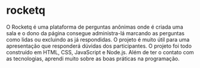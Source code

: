 # rocketq
O Rocketq é uma plataforma de perguntas anônimas onde é criada uma sala e o dono da página consegue administra-lá marcando as perguntas como lidas ou excluindo as já respondidas. O projeto é muito útil para uma apresentação que responderá dúvidas dos participantes.  O projeto foi todo construído em HTML, CSS, JavaScript e Node.js. Além de ter o contato com as tecnologias, aprendi muito sobre as boas práticas na programação.
